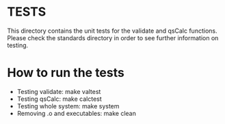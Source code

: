 # TESTS
This directory contains the unit tests for the validate and qsCalc functions. Please check the standards directory in order
to see further information on testing.

# How to run the tests

- Testing validate: make valtest
- Testing qsCalc: make calctest
- Testing whole system: make system
- Removing .o and executables: make clean